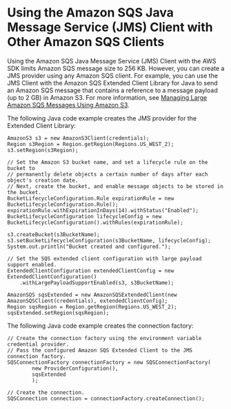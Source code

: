 # Using the Amazon SQS Java Message Service \(JMS\) Client with Other Amazon SQS Clients<a name="sqs-jms-client-with-sqs-clients"></a>

Using the Amazon SQS Java Message Service \(JMS\) Client with the AWS SDK limits Amazon SQS message size to 256 KB\. However, you can create a JMS provider using any Amazon SQS client\. For example, you can use the JMS Client with the Amazon SQS Extended Client Library for Java to send an Amazon SQS message that contains a reference to a message payload \(up to 2 GB\) in Amazon S3\. For more information, see [Managing Large Amazon SQS Messages Using Amazon S3](sqs-s3-messages.md)\.

The following Java code example creates the JMS provider for the Extended Client Library:

```
AmazonS3 s3 = new AmazonS3Client(credentials);
Region s3Region = Region.getRegion(Regions.US_WEST_2);
s3.setRegion(s3Region);
 
// Set the Amazon S3 bucket name, and set a lifecycle rule on the bucket to
// permanently delete objects a certain number of days after each object's creation date.
// Next, create the bucket, and enable message objects to be stored in the bucket.
BucketLifecycleConfiguration.Rule expirationRule = new BucketLifecycleConfiguration.Rule();
expirationRule.withExpirationInDays(14).withStatus("Enabled");
BucketLifecycleConfiguration lifecycleConfig = new BucketLifecycleConfiguration().withRules(expirationRule);
 
s3.createBucket(s3BucketName);
s3.setBucketLifecycleConfiguration(s3BucketName, lifecycleConfig);
System.out.println("Bucket created and configured.");

// Set the SQS extended client configuration with large payload support enabled.
ExtendedClientConfiguration extendedClientConfig = new ExtendedClientConfiguration()
    .withLargePayloadSupportEnabled(s3, s3BucketName);
 
AmazonSQS sqsExtended = new AmazonSQSExtendedClient(new AmazonSQSClient(credentials), extendedClientConfig);
Region sqsRegion = Region.getRegion(Regions.US_WEST_2);
sqsExtended.setRegion(sqsRegion);
```

The following Java code example creates the connection factory:

```
// Create the connection factory using the environment variable credential provider.
// Pass the configured Amazon SQS Extended Client to the JMS connection factory.
SQSConnectionFactory connectionFactory = new SQSConnectionFactory(
        new ProviderConfiguration(),
        sqsExtended
        );
 
// Create the connection.
SQSConnection connection = connectionFactory.createConnection();
```